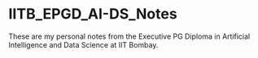 # IITB_EPGD_AI-DS_Notes
These are my personal notes from the Executive PG Diploma in Artificial Intelligence and Data Science at IIT Bombay.
